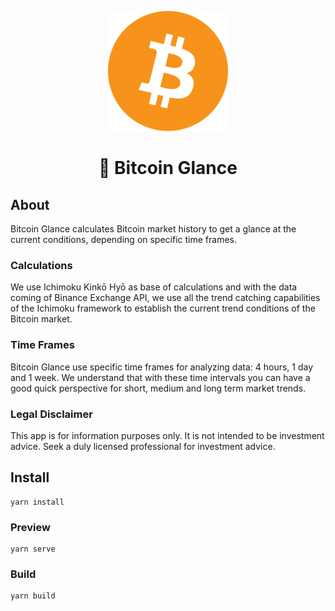 <p align="center">
    <img src="src/Assets/icon_192x192.png" alt="Bitcoin Glance">
</p>
<h1 align="center">🚀 Bitcoin Glance</h1>

## About

Bitcoin Glance calculates Bitcoin market history to get a glance at the current conditions, depending on specific time frames.

### Calculations

We use Ichimoku Kinkō Hyō as base of calculations and with the data coming of Binance Exchange API, we use all the trend catching capabilities of the Ichimoku framework to establish the current trend conditions of the Bitcoin market.

### Time Frames

Bitcoin Glance use specific time frames for analyzing data: 4 hours, 1 day and 1 week. We understand that with these time intervals you can have a good quick perspective for short, medium and long term market trends.

### Legal Disclaimer

This app is for information purposes only. It is not intended to be investment advice. Seek a duly licensed professional for investment advice.

## Install

```
yarn install
```

### Preview

```
yarn serve
```

### Build

```
yarn build
```
